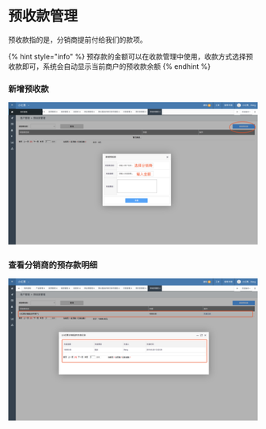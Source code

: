 # 预收款管理

预收款指的是，分销商提前付给我们的款项。

{% hint style="info" %}
预存款的金额可以在收款管理中使用，收款方式选择预收款即可，系统会自动显示当前商户的预收款余额
{% endhint %}

### 新增预收款

![](../../.gitbook/assets/image%20%2833%29.png)

### 查看分销商的预存款明细

![](../../.gitbook/assets/image%20%2813%29.png)

